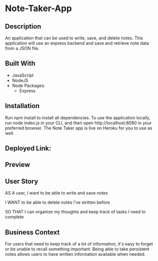 # Note-Taker-App

## Description

An application that can be used to write, save, and delete notes. This application will use an express backend and save and retrieve note data from a JSON file.

## Built With

- JavaScript
- NodeJS
- Node Packages:
  - Express

## Installation

Run npm install to install all dependencies. To use the application locally, run node index.js in your CLI, and then open http://localhost:8080 in your preferred browser. The Note Taker app is live on Heroku for you to use as well.

## Deployed Link:

## Preview

## User Story

AS A user, I want to be able to write and save notes

I WANT to be able to delete notes I've written before

SO THAT I can organize my thoughts and keep track of tasks I need to complete

## Business Context

For users that need to keep track of a lot of information, it's easy to forget or be unable to recall something important. Being able to take persistent notes allows users to have written information available when needed.
